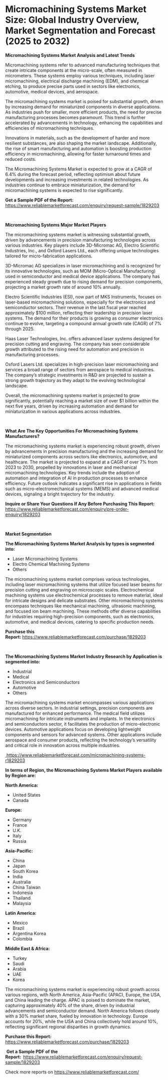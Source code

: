 <p><h1>Micromachining Systems Market Size: Global Industry Overview, Market Segmentation and Forecast (2025 to 2032)</h1></p><p><strong>Micromachining Systems Market Analysis and Latest Trends</strong></p>
<p><p>Micromachining systems refer to advanced manufacturing techniques that create intricate components at the micro-scale, often measured in micrometers. These systems employ various techniques, including laser micromachining, electrical discharge machining (EDM), and chemical etching, to produce precise parts used in sectors like electronics, automotive, medical devices, and aerospace.</p><p>The micromachining systems market is poised for substantial growth, driven by increasing demand for miniaturized components in diverse applications. As industries push for smaller, more efficient products, the need for precise manufacturing processes becomes paramount. This trend is further accelerated by advancements in technology, enhancing the capabilities and efficiencies of micromachining techniques.</p><p>Innovations in materials, such as the development of harder and more resilient substances, are also shaping the market landscape. Additionally, the rise of smart manufacturing and automation is boosting production efficiency in micromachining, allowing for faster turnaround times and reduced costs.</p><p>The Micromachining Systems Market is expected to grow at a CAGR of 6.4% during the forecast period, reflecting optimism about future developments and increasing investments in related technologies. As industries continue to embrace miniaturization, the demand for micromachining systems is expected to rise significantly.</p></p>
<p><strong>Get a Sample PDF of the Report:&nbsp;</strong> <a href="https://www.reliablemarketforecast.com/enquiry/request-sample/1829203?utm_campaign=2535&utm_medium=2&utm_source=Github&utm_content=ia&utm_term=28022025&utm_id=micromachining-systems">https://www.reliablemarketforecast.com/enquiry/request-sample/1829203</a></p>
<p>&nbsp;</p>
<p><strong>Micromachining Systems Major Market Players</strong></p>
<p><p>The micromachining systems market is witnessing substantial growth, driven by advancements in precision manufacturing technologies across various industries. Key players include 3D-Micromac AG, Electro Scientific Industries, Inc., and Oxford Lasers Ltd., each offering unique technologies tailored for micro-fabrication applications.</p><p>3D-Micromac AG specializes in laser micromachining and is recognized for its innovative technologies, such as MOM (Micro-Optical Manufacturing) used in semiconductor and medical device applications. The company has experienced steady growth due to rising demand for precision components, projecting a market growth rate of around 10% annually.</p><p>Electro Scientific Industries (ESI), now part of MKS Instruments, focuses on laser-based micromachining solutions, especially for the electronics and semiconductor sectors. Their revenue in the last fiscal year reached approximately $100 million, reflecting their leadership in precision laser systems. The demand for their products is growing as consumer electronics continue to evolve, targeting a compound annual growth rate (CAGR) of 7% through 2025.</p><p>Haas Laser Technologies, Inc. offers advanced laser systems designed for precision cutting and engraving. The company has seen considerable growth attributed to the rising need for automation and precision in manufacturing processes. </p><p>Oxford Lasers Ltd. specializes in high-precision laser micromachining and services a broad range of sectors from aerospace to medical industries. The company’s strategic investments in R&D are projected to sustain a strong growth trajectory as they adapt to the evolving technological landscape.</p><p>Overall, the micromachining systems market is projected to grow significantly, potentially reaching a market size of over $1 billion within the next five years, driven by increasing automation and demand for miniaturization in various applications across industries.</p></p>
<p>&nbsp;</p>
<p><strong>What Are The Key Opportunities For Micromachining Systems Manufacturers?</strong></p>
<p><p>The micromachining systems market is experiencing robust growth, driven by advancements in precision manufacturing and the increasing demand for miniaturized components across sectors like electronics, automotive, and healthcare. The market is projected to expand at a CAGR of over 7% from 2023 to 2030, propelled by innovations in laser and mechanical micromachining technologies. Key trends include the adoption of automation and integration of AI in production processes to enhance efficiency. Future outlook indicates a significant rise in applications in fields such as micro-electromechanical systems (MEMS) and advanced medical devices, signaling a bright trajectory for the industry.</p></p>
<p><strong>Inquire or Share Your Questions If Any Before Purchasing This Report:</strong> <a href="https://www.reliablemarketforecast.com/enquiry/pre-order-enquiry/1829203?utm_campaign=2535&utm_medium=2&utm_source=Github&utm_content=ia&utm_term=28022025&utm_id=micromachining-systems">https://www.reliablemarketforecast.com/enquiry/pre-order-enquiry/1829203</a></p>
<p>&nbsp;</p>
<p><strong>Market Segmentation</strong></p>
<p><strong>The Micromachining Systems Market Analysis by types is segmented into:</strong></p>
<p><ul><li>Laser Micromachining Systems</li><li>Electro Chemical Machining Systems</li><li>Others</li></ul></p>
<p><p>The micromachining systems market comprises various technologies, including laser micromachining systems that utilize focused laser beams for precision cutting and engraving on microscopic scales. Electrochemical machining systems use electrochemical processes to remove material, ideal for intricate designs and delicate substrates. Other micromachining systems encompass techniques like mechanical machining, ultrasonic machining, and focused ion beam machining. These methods offer diverse capabilities for industries requiring high-precision components, such as electronics, automotive, and medical devices, catering to specific production needs.</p></p>
<p><strong>Purchase this Report:&nbsp;</strong><a href="https://www.reliablemarketforecast.com/purchase/1829203?utm_campaign=2535&utm_medium=2&utm_source=Github&utm_content=ia&utm_term=28022025&utm_id=micromachining-systems">https://www.reliablemarketforecast.com/purchase/1829203</a></p>
<p>&nbsp;</p>
<p><strong>The Micromachining Systems Market Industry Research by Application is segmented into:</strong></p>
<p><ul><li>Industrial</li><li>Medical</li><li>Electronics and Semiconductors</li><li>Automotive</li><li>Others</li></ul></p>
<p><p>The micromachining systems market encompasses various applications across diverse sectors. In industrial settings, precision components are manufactured for enhanced performance. The medical field utilizes micromachining for intricate instruments and implants. In the electronics and semiconductors sector, it facilitates the production of micro-electronic devices. Automotive applications focus on developing lightweight components and sensors for advanced systems. Other applications include aerospace and consumer products, reflecting the technology’s versatility and critical role in innovation across multiple industries.</p></p>
<p><a href="https://www.reliablemarketforecast.com/micromachining-systems-r1829203?utm_campaign=2535&utm_medium=2&utm_source=Github&utm_content=ia&utm_term=28022025&utm_id=micromachining-systems">&nbsp;https://www.reliablemarketforecast.com/micromachining-systems-r1829203</a></p>
<p><strong>In terms of Region, the Micromachining Systems Market Players available by Region are:</strong></p>
<p>
    <p> <strong> North America: </strong>
        <ul>
            <li>United States</li>
            <li>Canada</li>
        </ul>
        </p> 
    <p> <strong> Europe: </strong>
        <ul>
            <li>Germany</li>
            <li>France</li>
            <li>U.K.</li>
            <li>Italy</li>
            <li>Russia</li>
        </ul>
        </p> 
    <p> <strong> Asia-Pacific: </strong>
        <ul>
            <li>China</li>
            <li>Japan</li>
            <li>South Korea</li>
            <li>India</li>
            <li>Australia</li>
            <li>China Taiwan</li>
            <li>Indonesia</li>
            <li>Thailand</li>
            <li>Malaysia</li>
        </ul>
        </p> 
    <p> <strong> Latin America: </strong>
        <ul>
            <li>Mexico</li>
            <li>Brazil</li>
            <li>Argentina Korea</li>
            <li>Colombia</li>
        </ul>
        </p> 
    <p> <strong> Middle East & Africa: </strong>
        <ul>
            <li>Turkey</li>
            <li>Saudi</li>
            <li>Arabia</li>
            <li>UAE</li>
            <li>Korea</li>
        </ul>
    </p>
    </p>
<p><p>The micromachining systems market is experiencing robust growth across various regions, with North America, Asia-Pacific (APAC), Europe, the USA, and China leading the charge. APAC is poised to dominate the market, capturing approximately 40% of the share, driven by industrial advancements and semiconductor demand. North America follows closely with a 30% market share, fueled by innovation in technology. Europe accounts for 20%, while the USA and China collectively hold around 10%, reflecting significant regional disparities in growth dynamics.</p></p>
<p><strong>Purchase this Report: </strong><a href="https://www.reliablemarketforecast.com/purchase/1829203?utm_campaign=2535&utm_medium=2&utm_source=Github&utm_content=ia&utm_term=28022025&utm_id=micromachining-systems">https://www.reliablemarketforecast.com/purchase/1829203</a></p>
<p>&nbsp;<strong>Get a Sample PDF of the Report:&nbsp;&nbsp;</strong><a href="https://www.reliablemarketforecast.com/enquiry/request-sample/1829203?utm_campaign=2535&utm_medium=2&utm_source=Github&utm_content=ia&utm_term=28022025&utm_id=micromachining-systems">https://www.reliablemarketforecast.com/enquiry/request-sample/1829203</a></p>
<p><strong></strong></p>
<p>Check more reports on <a href="https://www.reliablemarketforecast.com/?utm_campaign=2535&utm_medium=2&utm_source=Github&utm_content=ia&utm_term=28022025&utm_id=micromachining-systems">https://www.reliablemarketforecast.com/</a></p>